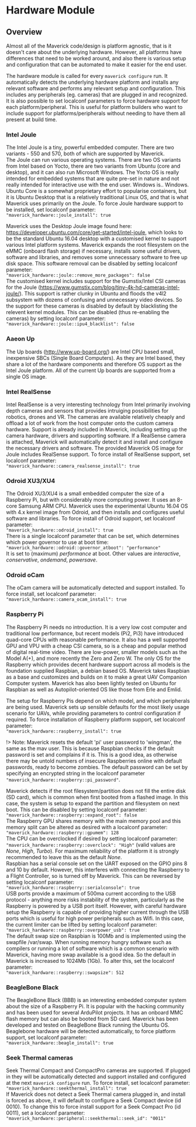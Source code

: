 # Hardware Module

## Overview
Almost all of the Maverick code/design is platform agnostic, that is it doesn't care about the underlying hardware.  However, all platforms have differences that need to be worked around, and also there is various setup and configuration that can be automated to make it easier for the end user.  

The hardware module is called for every `maverick configure` run.  It automatically detects the underlying hardware platform and installs any relevant software and performs any relevant setup and configuration.  This includes any peripherals (eg. cameras) that are plugged in and recognized.  
It is also possible to set localconf parameters to force hardware support for each platform/peripheral.  This is useful for platform builders who want to include support for platforms/peripherals without needing to have them all present at build time.

### Intel Joule
The Intel Joule is a tiny, powerful embedded computer.  There are two variants - 550 and 570, both of which are supported by Maverick.  
The Joule can run various operating systems.  There are two OS variants from Intel based on Yocto, there are two variants from Ubuntu (core and desktop), and it can also run Microsoft Windows.  The Yocto OS is really intended for embedded systems that are quite pre-set in nature and not really intended for interactive use with the end user.  Windows is.. Windows.  Ubuntu Core is a somewhat proprietary effort to popularise containers, but it is Ubuntu Desktop that is a relatively traditional Linux OS, and that is what Maverick uses primarily on the Joule.  To force Joule hardware support to be installed, set localconf parameter:  
`"maverick_hardware::joule_install": true`

Maverick uses the Desktop Joule image found here: https://developer.ubuntu.com/core/get-started/intel-joule, which looks to be the standard Ubuntu 16.04 desktop with a customised kernel to support various Intel platform systems.  Maverick expands the root filesystem on the eMMC (onboard flash storage) if necessary, installs some useful drivers, software and libraries, and removes some unnecessary software to free up disk space.  This software removal can be disabled by setting localconf parameter:  
`"maverick_hardware::joule::remove_more_packages": false`  
The customised kernel includes support for the Gumstix/Intel CSI cameras for the Joule (https://www.gumstix.com/blog/tiny-4k-hd-cameras-intel-joule/).  This support is rather clunky in Ubuntu and floods the v4l2 subsystem with dozens of confusing and unnecessary video devices.  So the support for these cameras is disabled by default by blacklisting the relevent kernel modules.  This can be disabled (thus re-enabling the cameras) by setting localconf parameter:  
`"maverick_hardware::joule::ipu4_blacklist": false`  

### Aaeon Up
The Up boards (http://www.up-board.org/) are Intel CPU based small, inexpensive SBCs (Single Board Computers).  As they are Intel based, they share a lot of the hardware components and therefore OS support as the Intel Joule platform.  All of the current Up boards are supported from a single OS image.

### Intel RealSense
Intel RealSense is a very interesting technology from Intel primarily involving depth cameras and sensors that provides intruiging possibilities for robotics, drones and VR.  The cameras are available relatively cheaply and offload a lot of work from the host computer onto the custom camera hardware.  Support is already included in Maverick, including setting up the camera hardware, drivers and supporting software.  If a RealSense camera is attached, Maverick will automatically detect it and install and configure the necessary drivers and software.  The provided Maverick OS image for Joule includes RealSense support.  To force install of RealSense support, set localconf parameter:  
`"maverick_hardware::camera_realsense_install": true`

### Odroid XU3/XU4
The Odroid XU3/XU4 is a small embedded computer the size of a Raspberry Pi, but with considerably more computing power.  It uses an 8-core Samsung ARM CPU.  Maverick uses the experimental Ubuntu 16.04 OS with 4.x kernel image from Odroid, and then installs and configures useful software and libraries.  To force install of Odroid support, set localconf parameter:  
`"maverick_hardware::odroid_install": true`  
There is a single localconf parameter that can be set, which determines which power governor to use at boot time:  
`"maverick_hardware::odroid::governor_atboot": "performance"`  
It is set to (maximum) *performance* at boot.  Other values are *interactive*, *conservative*, *ondemand*, *powersave*.
### Odroid oCam
The oCam camera will be automatically detected and support installed.  To force install, set localconf parameter:  
`"maverick_hardware::camera_ocam_install": true`

### Raspberry Pi
The Raspberry Pi needs no introduction.  It is a very low cost computer and traditional low performance, but recent models (Pi2, Pi3) have introduced quad-core CPUs with reasonable performance.  It also has a well supported GPU and VPU with a cheap CSI camera, so is a cheap and popular method of digital real-time video.  There are low-power, smaller models such as the Model A(+), and more recently the Zero and Zero W.  The only OS for the Raspberry which provides decent hardware support across all models is the foundation supplied Raspbian, a debian based OS.  Maverick takes Raspbian as a base and customizes and builds on it to make a great UAV Companion Computer system.  Maverick has also been lightly tested on Ubuntu for Raspbian as well as Autopilot-oriented OS like those from Erle and Emlid.

The setup for Raspberry Pis depend on which model, and which peripherals are being used.  Maverick sets up sensible defaults for the most likely usage scenario for UAVs, while providing parameters to control configuration if required.  To force installation of Raspberry platform support, set localconf parameter:  
`"maverick_hardware::raspberry_install": true`

!> Note: Maverick resets the default 'pi' user password to 'wingman', the same as the mav user.  This is because Raspbian checks if the default password is set and complains if it is.  This is a good idea, as otherwise there may be untold numbers of insecure Raspberries online with default passwords, ready to become zombies.  The default password can be set by specifying an encrypted string in the localconf parameter `"maverick_hardware::raspberry::pi_password"`.

Maverick detects if the root filesystem/partition does not fill the entire disk (SD card), which is common when first booted from a flashed image.  In this case, the system is setup to expand the partition and filesystem on next boot.  This can be disabled by setting localconf parameter:  
`"maverick_hardware::raspberry::expand_root": false`  
The Raspberry GPU shares memory with the main memory pool and this memory split can be altered as desired with a localconf parameter:  
`"maverick_hardware::raspberry::gpumem": 128`  
The CPU can be overclocked if desired by setting localconf parameter:  
`"maverick_hardware::raspberry::overclock": "High"` (valid values are *None*, *High*, *Turbo*). For maximum reliability of the platform it is strongly recommended to leave this as the default *None*.  
Raspbian has a serial console set on the UART exposed on the GPIO pins 8 and 10 by default.  However, this interferes with connecting the Raspberry to a Flight Controller, so is turned off by Maverick.  This can be reversed by setting localconf parameter:  
`"maverick_hardware::raspberry::serialconsole": true`  
USB ports provide a maximum of 500ma current according to the USB protocol - anything more risks instability of the system, particularly as the Raspberry is powered by a USB port itself.  However, with careful hardware setup the Raspberry is capable of providing higher current through the USB ports which is useful for high power peripherals such as Wifi.  In this case, the current limiter can be lifted by setting localconf parameter:  
`"maverick_hardware::raspberry::overpower_usb": true`  
The default swap size on Raspbian is 100Mb and is implemented using the swapfile /var/swap.  When running memory hungry software such as compilers or running a lot of software which is a common scenario with Maverick, having more swap available is a good idea.  So the default in Maverick is increased to 1024Mb (1Gb).  To alter this, set the localconf parameter:  
`"maverick_hardware::raspberry::swapsize": 512`

### BeagleBone Black
The BeagleBone Black (BBB) is an interesting embedded computer system about the size of a Raspberry Pi.  It is popular with the hacking community and has been used for several ArduPilot projects.  It has an onboard MMC flash memory but can also be booted from SD card.  Maverick has been developed and tested on BeagleBone Black running the Ubuntu OS.  Beaglebone hardware will be detected automatically, to force platform support, set localconf parameter:  
`"maverick_hardware::beagle_install": true`  

### Seek Thermal cameras
Seek Thermal Compact and CompactPro cameras are supported.  If plugged in they will be automatically detected and support installed and configured at the next `maverick configure` run.  To force install, set localconf parameter:  
`"maverick_hardware::seekthermal_install": true`  
If Maverick does not detect a Seek Thermal camera plugged in, and install is forced as above, it will default to configure a Seek Compact device (id 0010).  To change this to force install support for a Seek Compact Pro (id 0011), set a localconf parameter:  
`"maverick_hardware::peripheral::seekthermal::seek_id": "0011"`  

